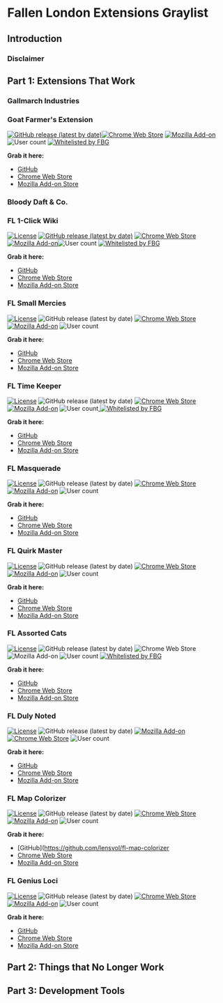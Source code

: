 # Fallen London Extensions Graylist

## Introduction

### Disclaimer

## Part 1: Extensions That Work

### Gallmarch Industries

### Goat Farmer's Extension

[![GitHub release (latest by date)](https://img.shields.io/github/v/release/gallmarch/fl-goat-farmer)![Chrome Web Store](https://img.shields.io/chrome-web-store/v/biefkddpeaninjbkipkgnncpdlbddkfl)](https://chrome.google.com/webstore/detail/fl-small-mercies/efcjeepmkepahpaodagjlioagpganblf) [![Mozilla Add-on](https://img.shields.io/amo/v/fallen-london-goat-farmers-ext)](https://addons.mozilla.org/en-US/firefox/addon/fallen-london-goat-farmers-ext/)![User count](https://badges.lensvol.dev/extensions/users/gallmarch_goat_farmer.svg?bogus-cache-buster=yes) [![Whitelisted by FBG](https://img.shields.io/badge/-whitelisted-black?labelColor=562d33&logo=data%3Aimage%2Fpng%3Bbase64%2CiVBORw0KGgoAAAANSUhEUgAAAEYAAABGCAMAAABG8BK2AAAB8lBMVEVWLTNXLzVZMDZZMTdaMjhbMzlbNDlcNDpdNjxeNz1fOD1fOT5hO0FiPEFjPUJlP0VlQEVnQkhpRElpRUpqRktrR0xsSE1tSU5tSk9uS1BxT1RyUFVzUVZ0U1h1VFl2VVl2VVp4V1x4WF16WV57W2B8XGF8XWF%2BXmN%2BX2R%2FYGWAYWWAYmaBY2eCY2iDZWmEZmqEZ2uGaW2Ham6IbHCJbHGKbnKLb3OMcHSOcnaOc3eQdXmRdnqSd3uTeX2Uen2Uen6WfICXfoGYf4OagYWagoWcg4echIidhYmeh4qfiIugiIyjjZClj5KmkJOmkZSnkZWok5aplJeqlZiqlpmrlpmum52wnaCzoKOzoaS0oqW1o6W2pKe3pai3pqm4p6m5qau7q628rK69rbC%2BrrG%2Fr7G%2FsLLAsbPBsrTDtLbEtrjGuLrHubvJvL7Kvb%2FLv8HMwMHNwMLNwcPOwsTPxMXRxcfRxsjSx8nTyMnTycrUycvVyszXzc7YztDZz9HZ0NHa0dLd1NXd1dbe1tff19ng2Nnh2drh2tvi29zj3N3k3t%2Fn4eLo4uPo4%2BTp5OXq5ebr5ufs5%2Bjs6Ont6enu6uru6uvv6%2Bzw7e3y7%2B%2Fy7%2FDz8PH08fH08vL39fX49vb5%2BPj6%2Bfn7%2Bvr8%2FPz9%2Ff3%2B%2Ff3%2B%2Fv7%2F%2F%2F98piQOAAACUklEQVR42mIYemAUALqrB%2FVYsigMw%2F%2Bxjdi2bY8zjG3btm173efEyerq0k4%2FOu8FfFXb1r6uDmYfX0LNyy%2B23r6%2BTg7mjyH1uJOu7SzNSc0ODw8PdvQPT64d0o39NEi4kX5rkAgVqARAIpaMONojOXMFAc8g9RPd2KxIj%2FV3sTF7%2FxzAkw9WPr9tEEfHeZYw7q%2BbCU6VfsTxlJgDL8jJoktT32DEKDF%2FQ1YZXVj6BGNqWOX0M2TV0QVfGFXAMhOQ10rn2mDcPyxTD3ktdE5u6tJYphjyqomoHzIiWaYQ8lKIjp0hw49l8iHvaXFfMOR4s0wOBHmyTDYEuZsm42WajJ9pMoGmyYSYJhOhMxO%2F3fQWUlH6Mo82iXoeQyJGX%2BYNnfvjwX%2Fz5IyIDq1gKEFfBrt0buKV9L7Rl1mgC5Ph%2FFp%2FNavzaI7Tlf2ukj%2BTEiMiIhKiIiJ%2BnSKmAGp6SYMiqGkhDcqhpok0qNKROV3s7zg3snIkydRCTeP1DBf5vcGNl99%2FPtT6wLBM71dwuSzTrG2KJ1%2FDQDTLtENNG53zhKEwlumBmgYialV77vqhJp3o0BIScSwzBDWvW2bCIJXMMmMQ9AvLTEHQ7ywzA0H%2FsswiBGWwzDoE5bPMFgSVscwOBNWYJtPMMvsQ1M0yZ48gZoCYdxAzSowrxKwSkwwh5sQ1QEgpcSd20O95JhmaM4c%2BH4LyN0hqP%2FM7NLMtnidZE%2F%2FZa5zZQ1JW%2BUxT5phUpEALj5rp5Z3VuZHhwY5rwxem5%2Bb36NxZ5xc80IuvDhZv8WP7H8blSpmvfk5tAAAAAElFTkSuQmCC)](https://community.failbettergames.com/messages.aspx?TopicID=9506&#post75863)

**Grab it here:**

* [GitHub](https://github.com/gallmarch/fl-goat-farmer)
* [Chrome Web Store](https://chrome.google.com/webstore/detail/fallen-london-goat-farmer/biefkddpeaninjbkipkgnncpdlbddkfl?hl=en)
* [Mozilla Add-on Store](https://addons.mozilla.org/en-US/firefox/addon/fallen-london-goat-farmers-ext/)

### Bloody Daft & Co.

### FL 1-Click Wiki

[![License](https://img.shields.io/github/license/lensvol/fl-oneclick-wiki)](https://github.com/lensvol/fl-oneclick-wiki/blob/master/LICENSE) [![GitHub release (latest by date)](https://img.shields.io/github/v/release/lensvol/fl-oneclick-wiki)](https://github.com/lensvol/fl-oneclick-wiki/releases) [![Chrome Web Store](https://img.shields.io/chrome-web-store/v/ceakejjcdgbcocopkdkhiakkohpahien)](https://chrome.google.com/webstore/detail/fl-1-click-wiki/ceakejjcdgbcocopkdkhiakkohpahien) [![Mozilla Add-on](https://img.shields.io/amo/v/fl-1-click-wiki)](https://addons.mozilla.org/en-US/firefox/addon/fl-1-click-wiki/)![User count](https://badges.lensvol.dev/extensions/users/fl_oneclick_wiki.svg?bogus-cache-buster=yes) [![Whitelisted by FBG](https://img.shields.io/badge/-whitelisted-black?labelColor=562d33&logo=data%3Aimage%2Fpng%3Bbase64%2CiVBORw0KGgoAAAANSUhEUgAAAEYAAABGCAMAAABG8BK2AAAB8lBMVEVWLTNXLzVZMDZZMTdaMjhbMzlbNDlcNDpdNjxeNz1fOD1fOT5hO0FiPEFjPUJlP0VlQEVnQkhpRElpRUpqRktrR0xsSE1tSU5tSk9uS1BxT1RyUFVzUVZ0U1h1VFl2VVl2VVp4V1x4WF16WV57W2B8XGF8XWF%2BXmN%2BX2R%2FYGWAYWWAYmaBY2eCY2iDZWmEZmqEZ2uGaW2Ham6IbHCJbHGKbnKLb3OMcHSOcnaOc3eQdXmRdnqSd3uTeX2Uen2Uen6WfICXfoGYf4OagYWagoWcg4echIidhYmeh4qfiIugiIyjjZClj5KmkJOmkZSnkZWok5aplJeqlZiqlpmrlpmum52wnaCzoKOzoaS0oqW1o6W2pKe3pai3pqm4p6m5qau7q628rK69rbC%2BrrG%2Fr7G%2FsLLAsbPBsrTDtLbEtrjGuLrHubvJvL7Kvb%2FLv8HMwMHNwMLNwcPOwsTPxMXRxcfRxsjSx8nTyMnTycrUycvVyszXzc7YztDZz9HZ0NHa0dLd1NXd1dbe1tff19ng2Nnh2drh2tvi29zj3N3k3t%2Fn4eLo4uPo4%2BTp5OXq5ebr5ufs5%2Bjs6Ont6enu6uru6uvv6%2Bzw7e3y7%2B%2Fy7%2FDz8PH08fH08vL39fX49vb5%2BPj6%2Bfn7%2Bvr8%2FPz9%2Ff3%2B%2Ff3%2B%2Fv7%2F%2F%2F98piQOAAACUklEQVR42mIYemAUALqrB%2FVYsigMw%2F%2Bxjdi2bY8zjG3btm173efEyerq0k4%2FOu8FfFXb1r6uDmYfX0LNyy%2B23r6%2BTg7mjyH1uJOu7SzNSc0ODw8PdvQPT64d0o39NEi4kX5rkAgVqARAIpaMONojOXMFAc8g9RPd2KxIj%2FV3sTF7%2FxzAkw9WPr9tEEfHeZYw7q%2BbCU6VfsTxlJgDL8jJoktT32DEKDF%2FQ1YZXVj6BGNqWOX0M2TV0QVfGFXAMhOQ10rn2mDcPyxTD3ktdE5u6tJYphjyqomoHzIiWaYQ8lKIjp0hw49l8iHvaXFfMOR4s0wOBHmyTDYEuZsm42WajJ9pMoGmyYSYJhOhMxO%2F3fQWUlH6Mo82iXoeQyJGX%2BYNnfvjwX%2Fz5IyIDq1gKEFfBrt0buKV9L7Rl1mgC5Ph%2FFp%2FNavzaI7Tlf2ukj%2BTEiMiIhKiIiJ%2BnSKmAGp6SYMiqGkhDcqhpok0qNKROV3s7zg3snIkydRCTeP1DBf5vcGNl99%2FPtT6wLBM71dwuSzTrG2KJ1%2FDQDTLtENNG53zhKEwlumBmgYialV77vqhJp3o0BIScSwzBDWvW2bCIJXMMmMQ9AvLTEHQ7ywzA0H%2FsswiBGWwzDoE5bPMFgSVscwOBNWYJtPMMvsQ1M0yZ48gZoCYdxAzSowrxKwSkwwh5sQ1QEgpcSd20O95JhmaM4c%2BH4LyN0hqP%2FM7NLMtnidZE%2F%2FZa5zZQ1JW%2BUxT5phUpEALj5rp5Z3VuZHhwY5rwxem5%2Bb36NxZ5xc80IuvDhZv8WP7H8blSpmvfk5tAAAAAElFTkSuQmCC)](https://community.failbettergames.com/messages.aspx?TopicID=9506&#post75863)

**Grab it here:** 

* [GitHub](https://github.com/lensvol/fl-oneclick-wiki)
* [Chrome Web Store](https://chrome.google.com/webstore/detail/fl-1-click-wiki/ceakejjcdgbcocopkdkhiakkohpahien)
* [Mozilla Add-on Store](https://addons.mozilla.org/en-US/firefox/addon/fl-1-click-wiki/)

### FL Small Mercies

[![License](https://img.shields.io/github/license/lensvol/fl-small-mercies)](https://github.com/lensvol/fl-small-mercies/blob/master/LICENSE) ![GitHub release (latest by date)](https://img.shields.io/github/v/release/lensvol/fl-small-mercies) [![Chrome Web Store](https://img.shields.io/chrome-web-store/v/efcjeepmkepahpaodagjlioagpganblf)](https://chrome.google.com/webstore/detail/fl-small-mercies/efcjeepmkepahpaodagjlioagpganblf) [![Mozilla Add-on](https://img.shields.io/amo/v/fl-small-mercies)](https://addons.mozilla.org/en-US/firefox/addon/fl-small-mercies/) ![User count](https://badges.lensvol.dev/extensions/users/fl_small_mercies.svg?bogus-cache-buster=yes)

**Grab it here:** 

* [GitHub](https://github.com/lensvol/fl-small-mercies)
* [Chrome Web Store](https://chrome.google.com/webstore/detail/fl-small-mercies/efcjeepmkepahpaodagjlioagpganblf)
* [Mozilla Add-on Store](https://addons.mozilla.org/en-US/firefox/addon/fl-small-mercies/)

### FL Time Keeper

[![License](https://img.shields.io/github/license/lensvol/fl-time-keeper)](https://github.com/lensvol/fl-time-keeper/blob/master/LICENSE) ![GitHub release (latest by date)](https://img.shields.io/github/v/release/lensvol/fl-time-keeper) [![Chrome Web Store](https://img.shields.io/chrome-web-store/v/aphfpnlcbhnaipmakigbajglopeiodfb)](https://chrome.google.com/webstore/detail/fl-time-keeper/aphfpnlcbhnaipmakigbajglopeiodfb) [![Mozilla Add-on](https://img.shields.io/amo/v/fl-time-keeper)](https://addons.mozilla.org/en-GB/firefox/addon/fl-time-keeper/) ![User count](https://badges.lensvol.dev/extensions/users/fl_time_keeper.svg?bogus-cache-buster=yes)[ ![Whitelisted by FBG](https://img.shields.io/badge/-whitelisted-black?labelColor=562d33&logo=data%3Aimage%2Fpng%3Bbase64%2CiVBORw0KGgoAAAANSUhEUgAAAEYAAABGCAMAAABG8BK2AAAB8lBMVEVWLTNXLzVZMDZZMTdaMjhbMzlbNDlcNDpdNjxeNz1fOD1fOT5hO0FiPEFjPUJlP0VlQEVnQkhpRElpRUpqRktrR0xsSE1tSU5tSk9uS1BxT1RyUFVzUVZ0U1h1VFl2VVl2VVp4V1x4WF16WV57W2B8XGF8XWF%2BXmN%2BX2R%2FYGWAYWWAYmaBY2eCY2iDZWmEZmqEZ2uGaW2Ham6IbHCJbHGKbnKLb3OMcHSOcnaOc3eQdXmRdnqSd3uTeX2Uen2Uen6WfICXfoGYf4OagYWagoWcg4echIidhYmeh4qfiIugiIyjjZClj5KmkJOmkZSnkZWok5aplJeqlZiqlpmrlpmum52wnaCzoKOzoaS0oqW1o6W2pKe3pai3pqm4p6m5qau7q628rK69rbC%2BrrG%2Fr7G%2FsLLAsbPBsrTDtLbEtrjGuLrHubvJvL7Kvb%2FLv8HMwMHNwMLNwcPOwsTPxMXRxcfRxsjSx8nTyMnTycrUycvVyszXzc7YztDZz9HZ0NHa0dLd1NXd1dbe1tff19ng2Nnh2drh2tvi29zj3N3k3t%2Fn4eLo4uPo4%2BTp5OXq5ebr5ufs5%2Bjs6Ont6enu6uru6uvv6%2Bzw7e3y7%2B%2Fy7%2FDz8PH08fH08vL39fX49vb5%2BPj6%2Bfn7%2Bvr8%2FPz9%2Ff3%2B%2Ff3%2B%2Fv7%2F%2F%2F98piQOAAACUklEQVR42mIYemAUALqrB%2FVYsigMw%2F%2Bxjdi2bY8zjG3btm173efEyerq0k4%2FOu8FfFXb1r6uDmYfX0LNyy%2B23r6%2BTg7mjyH1uJOu7SzNSc0ODw8PdvQPT64d0o39NEi4kX5rkAgVqARAIpaMONojOXMFAc8g9RPd2KxIj%2FV3sTF7%2FxzAkw9WPr9tEEfHeZYw7q%2BbCU6VfsTxlJgDL8jJoktT32DEKDF%2FQ1YZXVj6BGNqWOX0M2TV0QVfGFXAMhOQ10rn2mDcPyxTD3ktdE5u6tJYphjyqomoHzIiWaYQ8lKIjp0hw49l8iHvaXFfMOR4s0wOBHmyTDYEuZsm42WajJ9pMoGmyYSYJhOhMxO%2F3fQWUlH6Mo82iXoeQyJGX%2BYNnfvjwX%2Fz5IyIDq1gKEFfBrt0buKV9L7Rl1mgC5Ph%2FFp%2FNavzaI7Tlf2ukj%2BTEiMiIhKiIiJ%2BnSKmAGp6SYMiqGkhDcqhpok0qNKROV3s7zg3snIkydRCTeP1DBf5vcGNl99%2FPtT6wLBM71dwuSzTrG2KJ1%2FDQDTLtENNG53zhKEwlumBmgYialV77vqhJp3o0BIScSwzBDWvW2bCIJXMMmMQ9AvLTEHQ7ywzA0H%2FsswiBGWwzDoE5bPMFgSVscwOBNWYJtPMMvsQ1M0yZ48gZoCYdxAzSowrxKwSkwwh5sQ1QEgpcSd20O95JhmaM4c%2BH4LyN0hqP%2FM7NLMtnidZE%2F%2FZa5zZQ1JW%2BUxT5phUpEALj5rp5Z3VuZHhwY5rwxem5%2Bb36NxZ5xc80IuvDhZv8WP7H8blSpmvfk5tAAAAAElFTkSuQmCC)](https://community.failbettergames.com/messages.aspx?TopicID=9506&#post75863)

**Grab it here:** 

* [GitHub](https://github.com/lensvol/fl-time-keeper)
* [Chrome Web Store](https://chrome.google.com/webstore/detail/fl-time-keeper/aphfpnlcbhnaipmakigbajglopeiodfb)
* [Mozilla Add-on Store](https://addons.mozilla.org/en-GB/firefox/addon/fl-time-keeper/)

### FL Masquerade

[![License](https://img.shields.io/github/license/lensvol/fl-masquerade)](https://github.com/lensvol/fl-masquerade/blob/master/LICENSE) ![GitHub release (latest by date)](https://img.shields.io/github/v/release/lensvol/fl-masquerade) [![Chrome Web Store](https://img.shields.io/chrome-web-store/v/njkbfdpmpeoppdmgenflgjfnngnfkhbe)](https://chrome.google.com/webstore/detail/fl-masquerade/njkbfdpmpeoppdmgenflgjfnngnfkhbe) [![Mozilla Add-on](https://img.shields.io/amo/v/fl-masquerade)](https://addons.mozilla.org/en-GB/firefox/addon/fl-masquerade/) ![User count](https://badges.lensvol.dev/extensions/users/fl_masquerade.svg?bogus-cache-buster=yes)

**Grab it here:** 

* [GitHub](https://github.com/lensvol/fl-masquerade)
* [Chrome Web Store](https://chrome.google.com/webstore/detail/fl-masquerade/njkbfdpmpeoppdmgenflgjfnngnfkhbe)
* [Mozilla Add-on Store](https://addons.mozilla.org/en-GB/firefox/addon/fl-masquerade/)

### FL Quirk Master

[![License](https://img.shields.io/github/license/lensvol/fl-quirk-master)](https://github.com/lensvol/fl-quirk-master/blob/master/LICENSE) ![GitHub release (latest by date)](https://img.shields.io/github/v/release/lensvol/fl-quirk-master) [![Chrome Web Store](https://img.shields.io/chrome-web-store/v/ajkkmlpkfhdcepioapimmhdcgeadkphe)](https://chrome.google.com/webstore/detail/fl-quirk-master/ajkkmlpkfhdcepioapimmhdcgeadkphe)[![Mozilla Add-on](https://img.shields.io/amo/v/fl-quirk-master)](https://addons.mozilla.org/en-US/firefox/addon/fl-quirk-master/) ![User count](https://badges.lensvol.dev/extensions/users/fl_quirk_master.svg?bogus-cache-buster=yes)

**Grab it here:** 

* [GitHub](https://github.com/lensvol/fl-quirk-master)
* [Chrome Web Store](https://chrome.google.com/webstore/detail/fl-quirk-master/ajkkmlpkfhdcepioapimmhdcgeadkphe)
* [Mozilla Add-on Store](https://addons.mozilla.org/en-US/firefox/addon/fl-quirk-master/)

### FL Assorted Cats

[![License](https://img.shields.io/github/license/lensvol/fl-assorted-cats)](https://github.com/lensvol/fl-assorted-cats/blob/master/LICENSE) ![GitHub release (latest by date)](https://img.shields.io/github/v/release/lensvol/fl-assorted-cats) ![Chrome Web Store](https://img.shields.io/chrome-web-store/v/bekpmddpdfbginlkmdcmhjfeejbmddpb)![Mozilla Add-on](https://img.shields.io/amo/v/fl-assorted-cats) ![User count](https://badges.lensvol.dev/extensions/users/fl_assorted_cats.svg?bogus-cache-buster=yes) [![Whitelisted by FBG](https://img.shields.io/badge/-whitelisted-black?labelColor=562d33&logo=data%3Aimage%2Fpng%3Bbase64%2CiVBORw0KGgoAAAANSUhEUgAAAEYAAABGCAMAAABG8BK2AAAB8lBMVEVWLTNXLzVZMDZZMTdaMjhbMzlbNDlcNDpdNjxeNz1fOD1fOT5hO0FiPEFjPUJlP0VlQEVnQkhpRElpRUpqRktrR0xsSE1tSU5tSk9uS1BxT1RyUFVzUVZ0U1h1VFl2VVl2VVp4V1x4WF16WV57W2B8XGF8XWF%2BXmN%2BX2R%2FYGWAYWWAYmaBY2eCY2iDZWmEZmqEZ2uGaW2Ham6IbHCJbHGKbnKLb3OMcHSOcnaOc3eQdXmRdnqSd3uTeX2Uen2Uen6WfICXfoGYf4OagYWagoWcg4echIidhYmeh4qfiIugiIyjjZClj5KmkJOmkZSnkZWok5aplJeqlZiqlpmrlpmum52wnaCzoKOzoaS0oqW1o6W2pKe3pai3pqm4p6m5qau7q628rK69rbC%2BrrG%2Fr7G%2FsLLAsbPBsrTDtLbEtrjGuLrHubvJvL7Kvb%2FLv8HMwMHNwMLNwcPOwsTPxMXRxcfRxsjSx8nTyMnTycrUycvVyszXzc7YztDZz9HZ0NHa0dLd1NXd1dbe1tff19ng2Nnh2drh2tvi29zj3N3k3t%2Fn4eLo4uPo4%2BTp5OXq5ebr5ufs5%2Bjs6Ont6enu6uru6uvv6%2Bzw7e3y7%2B%2Fy7%2FDz8PH08fH08vL39fX49vb5%2BPj6%2Bfn7%2Bvr8%2FPz9%2Ff3%2B%2Ff3%2B%2Fv7%2F%2F%2F98piQOAAACUklEQVR42mIYemAUALqrB%2FVYsigMw%2F%2Bxjdi2bY8zjG3btm173efEyerq0k4%2FOu8FfFXb1r6uDmYfX0LNyy%2B23r6%2BTg7mjyH1uJOu7SzNSc0ODw8PdvQPT64d0o39NEi4kX5rkAgVqARAIpaMONojOXMFAc8g9RPd2KxIj%2FV3sTF7%2FxzAkw9WPr9tEEfHeZYw7q%2BbCU6VfsTxlJgDL8jJoktT32DEKDF%2FQ1YZXVj6BGNqWOX0M2TV0QVfGFXAMhOQ10rn2mDcPyxTD3ktdE5u6tJYphjyqomoHzIiWaYQ8lKIjp0hw49l8iHvaXFfMOR4s0wOBHmyTDYEuZsm42WajJ9pMoGmyYSYJhOhMxO%2F3fQWUlH6Mo82iXoeQyJGX%2BYNnfvjwX%2Fz5IyIDq1gKEFfBrt0buKV9L7Rl1mgC5Ph%2FFp%2FNavzaI7Tlf2ukj%2BTEiMiIhKiIiJ%2BnSKmAGp6SYMiqGkhDcqhpok0qNKROV3s7zg3snIkydRCTeP1DBf5vcGNl99%2FPtT6wLBM71dwuSzTrG2KJ1%2FDQDTLtENNG53zhKEwlumBmgYialV77vqhJp3o0BIScSwzBDWvW2bCIJXMMmMQ9AvLTEHQ7ywzA0H%2FsswiBGWwzDoE5bPMFgSVscwOBNWYJtPMMvsQ1M0yZ48gZoCYdxAzSowrxKwSkwwh5sQ1QEgpcSd20O95JhmaM4c%2BH4LyN0hqP%2FM7NLMtnidZE%2F%2FZa5zZQ1JW%2BUxT5phUpEALj5rp5Z3VuZHhwY5rwxem5%2Bb36NxZ5xc80IuvDhZv8WP7H8blSpmvfk5tAAAAAElFTkSuQmCC)](https://community.failbettergames.com/messages.aspx?TopicID=9506&#post75863)

**Grab it here:** 

* [GitHub](https://github.com/lensvol/fl-assorted-cats)
* [Chrome Web Store](https://chrome.google.com/webstore/detail/bekpmddpdfbginlkmdcmhjfeejbmddpb)
* [Mozilla Add-on Store](https://addons.mozilla.org/en-US/firefox/addon/fl-assorted-cats/)

### FL Duly Noted

[![License](https://img.shields.io/github/license/lensvol/fl-duly-noted)](https://github.com/lensvol/fl-duly-noted/blob/main/LICENSE) ![GitHub release (latest by date)](https://img.shields.io/github/v/release/lensvol/fl-duly-noted) [![Mozilla Add-on](https://img.shields.io/amo/v/fl-duly-noted)](https://addons.mozilla.org/en-US/firefox/addon/fl-duly-noted/) [![Chrome Web Store](https://img.shields.io/chrome-web-store/v/beajhalfcfecdnbjlncbbhgpnikekemk)](https://chrome.google.com/webstore/detail/fl-duly-noted/beajhalfcfecdnbjlncbbhgpnikekemk) ![User count](https://badges.lensvol.dev/extensions/users/fl_duly_noted.svg?bogus-cache-buster=yes)

**Grab it here:** 

* [GitHub](https://github.com/lensvol/fl-duly-noted)
* [Chrome Web Store](https://chrome.google.com/webstore/detail/fl-duly-noted/beajhalfcfecdnbjlncbbhgpnikekemk)
* [Mozilla Add-on Store](https://addons.mozilla.org/en-US/firefox/addon/fl-duly-noted/)

### FL Map Colorizer

[![License](https://img.shields.io/github/license/lensvol/fl-duly-noted)](https://github.com/lensvol/fl-duly-noted/blob/main/LICENSE) ![GitHub release (latest by date)](https://img.shields.io/github/v/release/lensvol/fl-map-colorizer) [![Chrome Web Store](https://img.shields.io/chrome-web-store/v/dkiiphcmedakdjkpepbjhnehapmikpmf)](https://chrome.google.com/webstore/detail/fl-genius-loci) [![Mozilla Add-on](https://img.shields.io/amo/v/fl-map-coloriser)](https://addons.mozilla.org/en-US/firefox/addon/fl-genius-loci/) ![User count](https://badges.lensvol.dev/extensions/users/fl_map_colorizer.svg?bogus-cache-buster=yes)

**Grab it here:** 

* [GitHub](https://github.com/lensvol/fl-map-colorizer
* [Chrome Web Store](https://chrome.google.com/webstore/detail/fl-map-colorizer/dkiiphcmedakdjkpepbjhnehapmikpmf)
* [Mozilla Add-on Store](https://addons.mozilla.org/en-US/firefox/addon/fl-map-coloriser)

### FL Genius Loci

[![License](https://img.shields.io/github/license/lensvol/fl-duly-noted)](https://github.com/lensvol/fl-duly-noted/blob/main/LICENSE) ![GitHub release (latest by date)](https://img.shields.io/github/v/release/lensvol/fl-genius-loci) [![Chrome Web Store](https://img.shields.io/chrome-web-store/v/pkofjignhlhcbcjpdoncnpalggkekefp)](https://chrome.google.com/webstore/detail/fl-genius-loci) [![Mozilla Add-on](https://img.shields.io/amo/v/fl-duly-noted)](https://addons.mozilla.org/en-US/firefox/addon/fl-genius-loci/) ![User count](https://badges.lensvol.dev/extensions/users/fl_genius_loci.svg?bogus-cache-buster=yes)

**Grab it here:** 

* [GitHub](https://github.com/lensvol/fl-genius-loci)
* [Chrome Web Store](https://chrome.google.com/webstore/detail/fl-duly-noted/pkofjignhlhcbcjpdoncnpalggkekefp)
* [Mozilla Add-on Store](https://addons.mozilla.org/en-US/firefox/addon/fl-genius-loci)

## Part 2: Things that No Longer Work

## Part 3: Development Tools